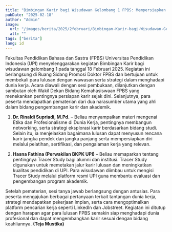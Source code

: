 ```yaml
---
title: "Bimbingan Karir bagi Wisudawan Gelombang 1 FPBS: Mempersiapkan Lulusan Menuju Dunia Kerja"
pubDate: "2025-02-18"
author: "Admin"
image:
  url: "/images/berita/2025/2februari/Bimbingan-Karir-bagi-Wisudawan-Gelombang-1-FPBS-Mempersiapkan-Lulusan-Menuju-Dunia-Kerja-2025.webp"
  alt: ""
tags: ["berita"]
lang: id
---
```


Fakultas Pendidikan Bahasa dan Sastra (FPBS) Universitas Pendidikan Indonesia (UPI) menyelenggarakan kegiatan Bimbingan Karir bagi wisudawan gelombang 1 pada tanggal 18 Februari 2025. Kegiatan ini berlangsung di Ruang Sidang Promosi Doktor FPBS dan bertujuan untuk membekali para lulusan dengan wawasan serta strategi dalam menghadapi dunia kerja. Acara diawali dengan sesi pembukaan, dilanjutkan dengan sambutan oleh Wakil Dekan Bidang Kemahasiswaan FPBS yang menekankan pentingnya persiapan karir sejak dini. Selanjutnya, para peserta mendapatkan pematerian dari dua narasumber utama yang ahli dalam bidang pengembangan karir dan akademik.

1. **Dr. Rinaldi Supriadi, M.Pd.** – Beliau menyampaikan materi mengenai Etika dan Profesionalisme di Dunia Kerja, pentingnya membangun networking, serta strategi eksplorasi karir berdasarkan bidang studi. Selain itu, ia menjelaskan bagaimana lulusan dapat menyusun rencana karir jangka pendek dan jangka panjang serta mempersiapkan diri melalui pelatihan, sertifikasi, dan pengalaman kerja yang relevan.  

2. **Hasna Fathina (Perwakilan BKPK UPI)** – Beliau memaparkan tentang pentingnya Tracer Study bagi alumni dan institusi. Tracer Study digunakan untuk memetakan jalur karir lulusan dan meningkatkan kualitas pendidikan di UPI. Para wisudawan diimbau untuk mengisi Tracer Study melalui platform resmi UPI guna membantu evaluasi dan pengembangan program akademik.


Setelah pematerian, sesi tanya jawab berlangsung dengan antusias. Para peserta mengajukan berbagai pertanyaan terkait tantangan dunia kerja, strategi mendapatkan pekerjaan impian, serta cara mengoptimalkan platform pencarian kerja seperti LinkedIn dan Jobstreet. Kegiatan ini ditutup dengan harapan agar para lulusan FPBS semakin siap menghadapi dunia profesional dan dapat mengembangkan karir sesuai dengan bidang keahliannya. **(Teja Mustika)**